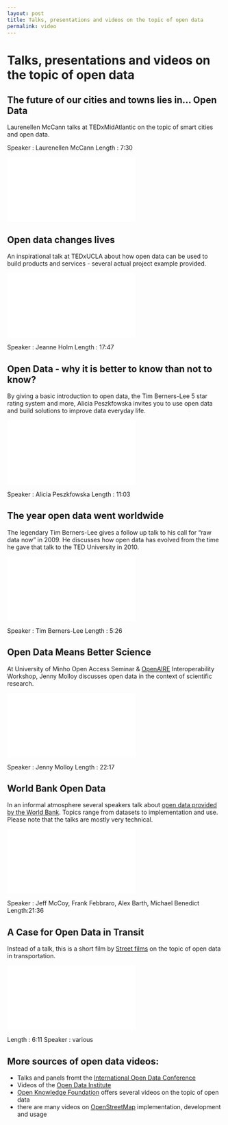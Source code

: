 ```yaml
---
layout: post
title: Talks, presentations and videos on the topic of open data
permalink: video
---
```


# Talks, presentations and videos on the topic of open data

## The future of our cities and towns lies in… Open Data
Laurenellen McCann talks at TEDxMidAtlantic on the topic of smart cities and open data.

Speaker : Laurenellen McCann
Length : 7:30

<iframe width=“560” height=“315” src=“https://www.youtube.com/embed/qy9wQyxdZ2I” frameborder=“0” allowfullscreen></iframe>

## Open data changes lives 
An inspirational talk at TEDxUCLA about how open data can be used to build products and services - several actual project example provided.

<iframe width=“560” height=“315” src=“https://www.youtube.com/embed/ThM6umznsWM” frameborder=“0” allowfullscreen></iframe>

Speaker : Jeanne Holm 
Length : 17:47

## Open Data - why it is better to know than not to know? 
By giving a basic introduction to open data, the Tim Berners-Lee 5 star rating system and more, Alicia Peszkfowska invites you to use open data and build solutions to improve data everyday life.

<iframe width=“560” height=“315” src=“https://www.youtube.com/embed/90cEIbqT9hg” frameborder=“0” allowfullscreen></iframe>

Speaker : Alicia Peszkfowska
Length : 11:03

## The year open data went worldwide
The legendary Tim Berners-Lee gives a follow up talk to his call for “raw data now” in 2009. He discusses how open data has evolved from the time he gave that talk to the TED University in 2010.

<iframe src=“https://embed-ssl.ted.com/talks/tim_berners_lee_the_year_open_data_went_worldwide.html” width=“560” height=“315” frameborder=“0” scrolling=“no” webkitAllowFullScreen mozallowfullscreen allowFullScreen></iframe>

Speaker : Tim Berners-Lee
Length : 5:26

## Open Data Means Better Science
At University of Minho Open Access Seminar & [OpenAIRE][1] Interoperability Workshop, Jenny Molloy discusses open data in the context of scientific research.

<iframe src=“https://player.vimeo.com/video/59474174” width=“500” height=“400” frameborder=“0” webkitallowfullscreen mozallowfullscreen allowfullscreen></iframe>

Speaker : Jenny Molloy
Length : 22:17

## World Bank Open Data
In an informal atmosphere several speakers talk about [open data provided by the World Bank][2]. Topics range from datasets to implementation and use. Please note that the talks are mostly very technical.

<iframe src=“https://player.vimeo.com/video/11843682” width=“500” height=“375” frameborder=“0” webkitallowfullscreen mozallowfullscreen allowfullscreen></iframe>

Speaker : Jeff McCoy, Frank Febbraro, Alex Barth, Michael Benedict
Length:21:36

## A Case for Open Data in Transit
Instead of a talk, this is a short film by [Street films][3] on the topic of open data in transportation.

<iframe src=“https://player.vimeo.com/video/13764646?color=9086c0” width=“500” height=“281” frameborder=“0” webkitallowfullscreen mozallowfullscreen allowfullscreen></iframe>

Length : 6:11
Speaker : various

## More sources of open data videos:
- Talks and panels fromt the [International Open Data Conference][4]
- Videos of the [Open Data Institute][5]
- [Open Knowledge Foundation][6] offers several videos on the topic of open data
- there are many videos on [OpenStreetMap][7] implementation, development and usage 

[1]: https://www.openaire.eu
[2]: http://data.worldbank.org
[3]: http://www.streetfilms.org/a-case-for-open-data-in-transit/

[4]:http://opendatacon.org/webcast/
[5]:https://vimeo.com/theodiuk/videos
[6]:https://vimeo.com/okf/videos
[7]:https://vimeo.com/openstreetmapus/videos